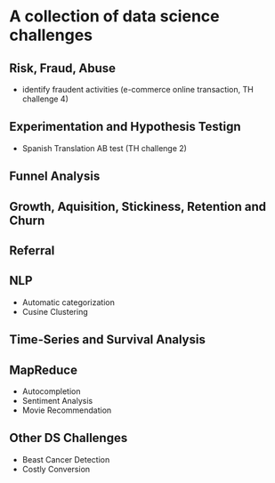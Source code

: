 # A collection of data science challenges
## Risk, Fraud, Abuse
- identify fraudent activities (e-commerce online transaction, TH challenge 4)
## Experimentation and Hypothesis Testign
- Spanish Translation AB test (TH challenge 2)
## Funnel Analysis
## Growth, Aquisition, Stickiness, Retention and Churn
## Referral
## NLP
- Automatic categorization
- Cusine Clustering
## Time-Series and Survival Analysis
## MapReduce
- Autocompletion
- Sentiment Analysis
- Movie Recommendation
## Other DS Challenges
- Beast Cancer Detection
- Costly Conversion

